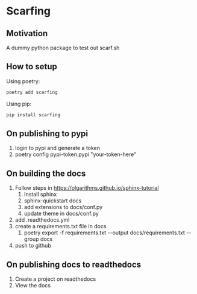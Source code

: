 # Scarfing

## Motivation
A dummy python package to test out scarf.sh

## How to setup

Using poetry:

```bash
poetry add scarfing
```

Using pip:

```bash
pip install scarfing
```

## On publishing to pypi
1. login to pypi and generate a token
2. poetry config pypi-token.pypi "your-token-here"

## On building the docs
1. Follow steps in https://olgarithms.github.io/sphinx-tutorial
   1. Install sphinx
   2. sphinx-quickstart docs
   3. add extensions to docs/conf.py
   4. update theme in docs/conf.py
2. add .readthedocs.yml
3. create a requirements.txt file in docs
   1. poetry export -f requirements.txt --output docs/requirements.txt --group docs
4. push to github

## On publishing docs to readthedocs
1. Create a project on readthedocs
2. View the docs